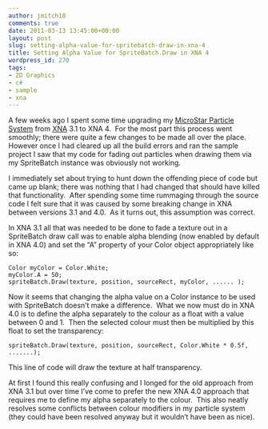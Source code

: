 ```yaml
---
author: jmitch18
comments: true
date: 2011-03-13 13:45:00+00:00
layout: post
slug: setting-alpha-value-for-spritebatch-draw-in-xna-4
title: Setting Alpha Value for SpriteBatch.Draw in XNA 4
wordpress_id: 270
tags:
- 2D Graphics
- c#
- sample
- xna
---
```


A few weeks ago I spent some time upgrading my [MicroStar Particle System](http://microstar.codeplex.com/) from [XNA](http://create.msdn.com) 3.1 to XNA 4.  For the most part this process went smoothly; there were quite a few changes to be made all over the place.  However once I had cleared up all the build errors and ran the sample project I saw that my code for fading out particles when drawing them via my SpriteBatch instance was obviously not working.

<!-- more -->

I immediately set about trying to hunt down the offending piece of code but came up blank; there was nothing that I had changed that should have killed that functionality.  After spending some time rummaging through the source code I felt sure that it was caused by some breaking change in XNA between versions 3.1 and 4.0.  As it turns out, this assumption was correct.

In XNA 3.1 all that was needed to be done to fade a texture out in a SpriteBatch draw call was to enable alpha blending (now enabled by default in XNA 4.0) and set the “A” property of your Color object appropriately like so:


    Color myColor = Color.White;
    myColor.A = 50;
    spriteBatch.Draw(texture, position, sourceRect, myColor, ...... );


Now it seems that changing the alpha value on a Color instance to be used with SpriteBatch doesn’t make a difference.  What we now must do in XNA 4.0 is to define the alpha separately to the colour as a float with a value between 0 and 1.  Then the selected colour must then be multiplied by this float to set the transparency:


    spriteBatch.Draw(texture, position, sourceRect, Color.White * 0.5f, .......);


This line of code will draw the texture at half transparency.

At first I found this really confusing and I longed for the old approach from XNA 3.1 but over time I’ve come to prefer the new XNA 4.0 approach that requires me to define my alpha separately to the colour.  This also neatly resolves some conflicts between colour modifiers in my particle system (they could have been resolved anyway but it wouldn’t have been as nice).
